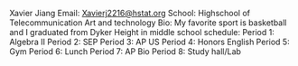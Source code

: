Xavier Jiang
Email: Xavierj2216@hstat.org
School: Highschool of Telecommunication Art and technology
Bio: My favorite sport is basketball and I graduated from Dyker Height in middle school
schedule:
Period 1: Algebra II
Period 2: SEP
Period 3: AP US
Period 4: Honors English
Period 5: Gym
Period 6: Lunch
Period 7: AP Bio
Period 8: Study hall/Lab
